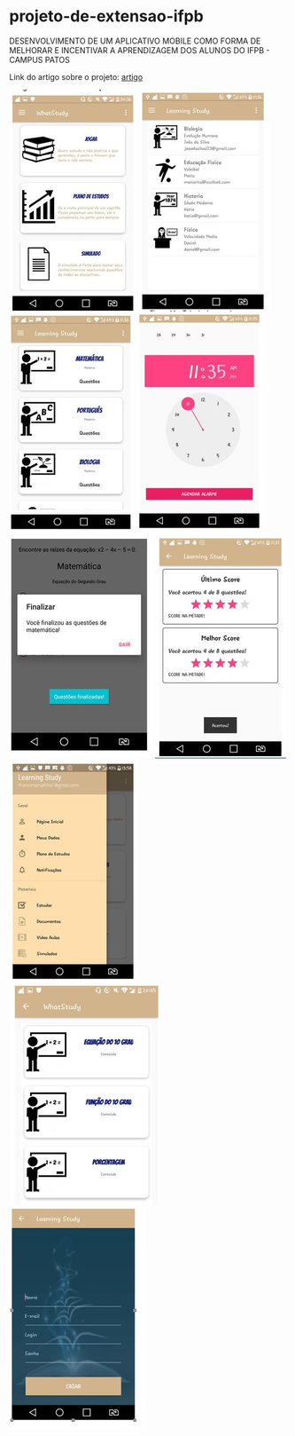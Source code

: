 # projeto-de-extensao-ifpb
DESENVOLVIMENTO DE UM APLICATIVO MOBILE COMO FORMA DE MELHORAR E INCENTIVAR A APRENDIZAGEM DOS ALUNOS DO IFPB - CAMPUS PATOS

Link do artigo sobre o projeto: [artigo](https://drive.google.com/file/d/1hVeUf4TBBYu1_i1d0rd8FL6FN1bZ9hD8/view?usp=share_link)

![alt text](https://github.com/FrancimarioAraujo/projeto-de-extensao-ifpb/blob/main/1.jpg)
![alt text](https://github.com/FrancimarioAraujo/projeto-de-extensao-ifpb/blob/main/2.jpg)
![alt text](https://github.com/FrancimarioAraujo/projeto-de-extensao-ifpb/blob/main/3.jpg)
![alt text](https://github.com/FrancimarioAraujo/projeto-de-extensao-ifpb/blob/main/4.jpg)
![alt text](https://github.com/FrancimarioAraujo/projeto-de-extensao-ifpb/blob/main/5.jpg)
![alt text](https://github.com/FrancimarioAraujo/projeto-de-extensao-ifpb/blob/main/6.jpg)
![alt text](https://github.com/FrancimarioAraujo/projeto-de-extensao-ifpb/blob/main/7.jpg)
![alt text](https://github.com/FrancimarioAraujo/projeto-de-extensao-ifpb/blob/main/8.jpg)
![alt text](https://github.com/FrancimarioAraujo/projeto-de-extensao-ifpb/blob/main/9.jpg)

